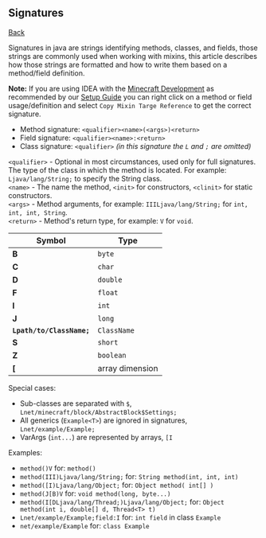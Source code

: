 ## Signatures
[Back](mixins.md)

Signatures in java are strings identifying methods, classes, and fields, those strings are commonly used when working with mixins, this article describes how those strings are formatted and how to write them based on a method/field definition. 

**Note:** If you are using IDEA with the [Minecraft Development](https://github.com/minecraft-dev/MinecraftDev) as recommended by our [Setup Guide](/basics/setup/ide.md) you can right click on a method or field usage/definition and select `Copy Mixin Targe Reference` to get the correct signature.

* Method signature: `<qualifier><name>(<args>)<return>`
* Field signature: `<qualifier><name>:<return>`
* Class signature: `<qualifier>` *(in this signature the `L` and `;` are omitted)*

`<qualifier>` - Optional in most circumstances, used only for full signatures. The type of the class in which the method is located. For example: `Ljava/lang/String;` to specify the String class.  
`<name>` - The name the method, `<init>` for constructors, `<clinit>` for static constructors.  
`<args>` - Method arguments, for example: `IIILjava/lang/String;` for `int, int, int, String`.  
`<return>` - Method's return type, for example: `V` for `void`.  

| Symbol | Type |
| --- | --- | 
| **B** | `byte` | 
| **C** | `char` | 
| **D** | `double` |
| **F** | `float` |
| **I** | `int` |
| **J** | `long` |
| **`Lpath/to/ClassName;`** | `ClassName` |
| **S** | `short` |
| **Z** | `boolean` |
| **\[** | array dimension |

Special cases:
* Sub-classes are separated with `$`, `Lnet/minecraft/block/AbstractBlock$Settings;`
* All generics (`Example<T>`) are ignored in signatures, `Lnet/example/Example;`
* VarArgs (`int...`) are represented by arrays, `[I`

Examples:
* `method()V` for: `method()`
* `method(III)Ljava/lang/String;` for: `String method(int, int, int)`
* `method([I)Ljava/lang/Object;` for: `Object method( int[] )`
* `method(J[B)V` for: `void method(long, byte...)`
* `method(I[DLjava/lang/Thread;)Ljava/lang/Object;` for: `Object method(int i, double[] d, Thread<T> t)`
* `Lnet/example/Example;field:I` for: `int field` in class `Example`
* `net/example/Example` for: `class Example`


